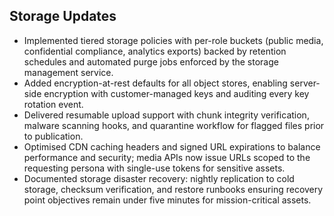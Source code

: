 ## Storage Updates

- Implemented tiered storage policies with per-role buckets (public media, confidential compliance, analytics exports) backed by retention schedules and automated purge jobs enforced by the storage management service.
- Added encryption-at-rest defaults for all object stores, enabling server-side encryption with customer-managed keys and auditing every key rotation event.
- Delivered resumable upload support with chunk integrity verification, malware scanning hooks, and quarantine workflow for flagged files prior to publication.
- Optimised CDN caching headers and signed URL expirations to balance performance and security; media APIs now issue URLs scoped to the requesting persona with single-use tokens for sensitive assets.
- Documented storage disaster recovery: nightly replication to cold storage, checksum verification, and restore runbooks ensuring recovery point objectives remain under five minutes for mission-critical assets.
